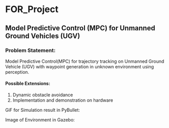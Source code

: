 # FOR_Project

## Model Predictive Control (MPC) for Unmanned Ground Vehicles (UGV)

### Problem Statement:
Model Predictive Control(MPC) for trajectory tracking on Unmanned Ground Vehicle (UGV) with waypoint generation in unknown environment using perception. 

#### Possible Extensions:  
1. Dynamic obstacle avoidance
2. Implementation and demonstration on hardware

 GiF for Simulation result in PyBullet: 
![]()

Image of Environment in Gazebo: 
![]()